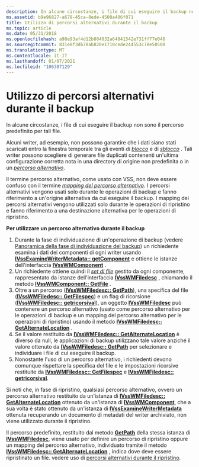 ```yaml
---
description: In alcune circostanze, i file di cui eseguire il backup non sono il percorso predefinito per tali file.
ms.assetid: b9e96827-a678-45ca-8ede-4508a406f071
title: Utilizzo di percorsi alternativi durante il backup
ms.topic: article
ms.date: 05/31/2018
ms.openlocfilehash: a98e93af4d12b804032a64841542e731ff77e048
ms.sourcegitcommit: 831e8f3db78ab820e1710cede244553c70e50500
ms.translationtype: MT
ms.contentlocale: it-IT
ms.lasthandoff: 01/07/2021
ms.locfileid: "106307129"
---
```

# <a name="working-with-alternate-paths-during-backup"></a>Utilizzo di percorsi alternativi durante il backup

In alcune circostanze, i file di cui eseguire il backup non sono il percorso predefinito per tali file.

Alcuni writer, ad esempio, non possono garantire che i dati siano stati scaricati entro la finestra temporale tra gli eventi di [*blocco*](vssgloss-f.md) e di [*sblocco*](vssgloss-t.md) . Tali writer possono scegliere di generare file duplicati contenenti un'ultima configurazione corretta nota in una directory di origine non predefinita o in un [*percorso alternativo*](vssgloss-a.md).

Il termine percorso alternativo, come usato con VSS, non deve essere confuso con il termine [*mapping del percorso alternativo*](vssgloss-a.md). I percorsi alternativi vengono usati solo durante le operazioni di backup e fanno riferimento a un'origine alternativa da cui eseguire il backup. I mapping dei percorsi alternativi vengono utilizzati solo durante le operazioni di ripristino e fanno riferimento a una destinazione alternativa per le operazioni di ripristino.

**Per utilizzare un percorso alternativo durante il backup**

1.  Durante la fase di individuazione di un'operazione di backup (vedere [Panoramica della fase di individuazione del backup](overview-of-the-backup-discovery-phase.md)) un richiedente esamina i dati dei componenti di ogni writer usando [**IVssExamineWriterMetadata:: getComponent**](/windows/desktop/api/VsBackup/nf-vsbackup-ivssexaminewritermetadata-getcomponent) e ottiene le istanze dell'interfaccia [**IVssWMComponent**](/windows/desktop/api/VsBackup/nl-vsbackup-ivsswmcomponent) .
2.  Un richiedente ottiene quindi il [*set di file*](vssgloss-f.md) gestito da ogni componente, rappresentato da istanze dell'interfaccia [**IVssWMFiledesc**](/windows/desktop/api/VsWriter/nl-vswriter-ivsswmfiledesc) , chiamando il metodo [**IVssWMComponent:: GetFile**](/windows/desktop/api/VsBackup/nf-vsbackup-ivsswmcomponent-getfile) .
3.  Oltre a un percorso ([**IVssWMFiledesc:: GetPath**](/windows/desktop/api/VsWriter/nf-vswriter-ivsswmfiledesc-getpath)), una specifica del file ([**IVssWMFiledesc:: GetFilespec**](/windows/desktop/api/VsWriter/nf-vswriter-ivsswmfiledesc-getfilespec)) e un flag di ricorsione ([**IVssWMFiledesc:: getricorsival**](/windows/desktop/api/VsWriter/nf-vswriter-ivsswmfiledesc-getrecursive)), un oggetto [**IVssWMFiledesc**](/windows/desktop/api/VsWriter/nl-vswriter-ivsswmfiledesc) può contenere un percorso alternativo (usato come percorso alternativo per le operazioni di backup e un mapping del percorso alternativo per le operazioni di ripristino) usando il metodo [**IVssWMFiledesc:: GetAlternateLocation**](/windows/desktop/api/VsWriter/nf-vswriter-ivsswmfiledesc-getalternatelocation) .
4.  Se il valore restituito da [**IVssWMFiledesc:: GetAlternateLocation**](/windows/desktop/api/VsWriter/nf-vswriter-ivsswmfiledesc-getalternatelocation) è diverso da null, le applicazioni di backup utilizzano tale valore anziché il valore ottenuto da [**IVssWMFiledesc:: GetPath**](/windows/desktop/api/VsWriter/nf-vswriter-ivsswmfiledesc-getpath) per selezionare e individuare i file di cui eseguire il backup.
5.  Nonostante l'uso di un percorso alternativo, i richiedenti devono comunque rispettare la specifica del file e le impostazioni ricorsive restituite da [**IVssWMFiledesc:: GetFilespec**](/windows/desktop/api/VsWriter/nf-vswriter-ivsswmfiledesc-getfilespec) e [**IVssWMFiledesc:: getricorsival**](/windows/desktop/api/VsWriter/nf-vswriter-ivsswmfiledesc-getrecursive).

Si noti che, in fase di ripristino, qualsiasi percorso alternativo, ovvero un percorso alternativo restituito da un'istanza di [**IVssWMFiledesc:: GetAlternateLocation**](/windows/desktop/api/VsWriter/nf-vswriter-ivsswmfiledesc-getalternatelocation) ottenuto da un'istanza di [**IVssWMComponent**](/windows/desktop/api/VsBackup/nl-vsbackup-ivsswmcomponent), che a sua volta è stato ottenuto da un'istanza di [**IVssExamineWriterMetadata**](/windows/desktop/api/VsBackup/nl-vsbackup-ivssexaminewritermetadata) ottenuta recuperando un documento di metadati del writer archiviato, non viene utilizzato durante il ripristino.

Il percorso predefinito, restituito dal metodo [**GetPath**](/windows/desktop/api/VsWriter/nf-vswriter-ivsswmfiledesc-getpath) della stessa istanza di [**IVssWMFiledesc**](/windows/desktop/api/VsWriter/nl-vswriter-ivsswmfiledesc), viene usato per definire un percorso di ripristino oppure un mapping del percorso alternativo, individuato tramite il metodo [**IVssWMFiledesc:: GetAlternateLocation**](/windows/desktop/api/VsWriter/nf-vswriter-ivsswmfiledesc-getalternatelocation) , indica dove deve essere ripristinato un file. vedere uso di [percorsi alternativi durante il ripristino](working-with-alternate-locations-during-restore.md).

 

 



